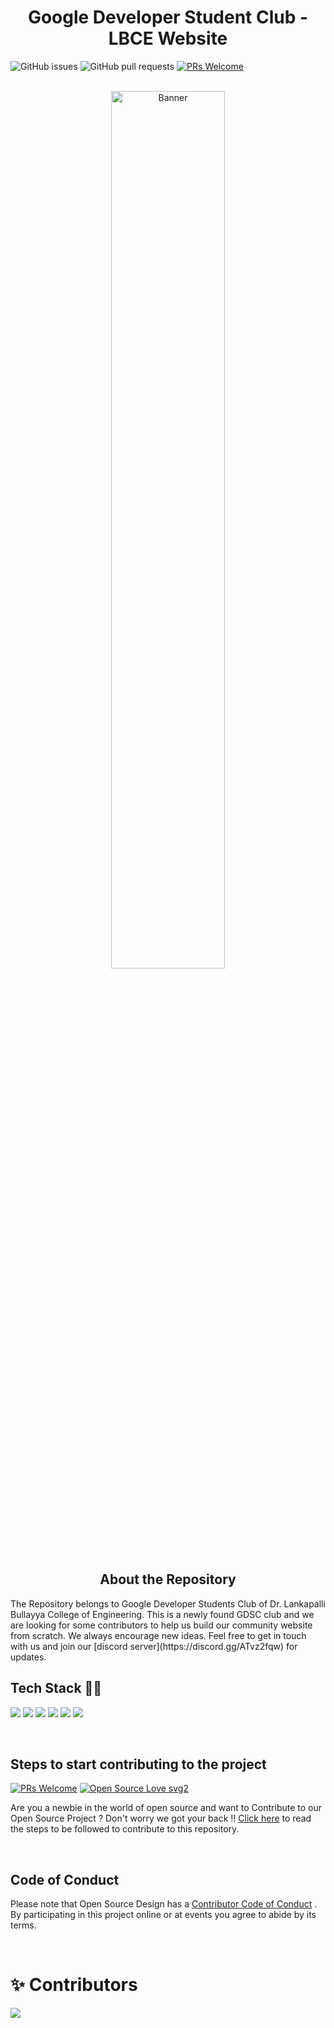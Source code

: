<h1 align="center"> Google Developer Student Club - LBCE Website</h1>

![GitHub issues](https://img.shields.io/github/issues/Gdsc-Lbce/GDSC_LBCE_Website)
![GitHub pull requests](https://img.shields.io/github/issues-pr/Gdsc-Lbce/GDSC_LBCE_Website)
[![PRs Welcome](https://img.shields.io/badge/PRs-welcome-brightgreen.svg)](http://makeapullrequest.com)
<br />
<br />
<div align="center" margin-bottom="10em"><a href="https://gdsc.community.dev/dr-lankapalli-bullayya-college-of-engineering-visakhapatnam/"><img src="https://user-images.githubusercontent.com/75005433/145153403-4472e4df-88cf-41c5-8631-97ab86a40267.png" alt="Banner" width="60%"/></a></div>


<h2 align="center">About the Repository</h2>
The Repository belongs to Google Developer Students Club of Dr. Lankapalli Bullayya College of Engineering.
This is a newly found GDSC club and we are looking for some contributors to help us build our community website from scratch. We always encourage new ideas. Feel free to get in touch with us and join our [discord server](https://discord.gg/ATvz2fqw) for updates.

<br>

## Tech Stack 👨‍💻

<img src="https://img.shields.io/badge/HTML5-E34F26?style=for-the-badge&logo=html5&logoColor=white"> <img src="https://img.shields.io/badge/Sass-CC6699?style=for-the-badge&logo=sass&logoColor=white"> <img src="https://img.shields.io/badge/JavaScript-F7DF1E?style=for-the-badge&logo=javascript&logoColor=black"> <img src="https://img.shields.io/badge/Node.js-43853D?style=for-the-badge&logo=node.js&logoColor=white"> <img src="https://img.shields.io/badge/MongoDB-4EA94B?style=for-the-badge&logo=mongodb&logoColor=white">
<img src="https://img.shields.io/badge/React-20232A?style=for-the-badge&logo=react&logoColor=61DAFB">

<br>

## Steps to start contributing to the project

[![PRs Welcome](https://img.shields.io/badge/PRs-welcome-brightgreen.svg?style=flat-square)](http://makeapullrequest.com)
[![Open Source Love svg2](https://badges.frapsoft.com/os/v2/open-source.svg?v=103)](https://github.com/ellerbrock/open-source-badges/)

Are you a newbie in the world of open source and want to Contribute to our Open Source Project ?
Don't worry we got your back !!
<a href="/CONTRIBUTION.md">Click here</a> to read the steps to be followed to contribute to this repository. 

<br>

## Code of Conduct
Please note that Open Source Design has a <a href="/CODE_OF_CONDUCT.md">Contributor Code of Conduct</a> . By participating in this project online or at events you agree to abide by its terms.

<br>

# ✨ Contributors

<a href="https://github.com/Gdsc-Lbce/GDSC_LBCE_Website/graphs/contributors">
  <img src="https://contrib.rocks/image?repo=Gdsc-Lbce/GDSC_LBCE_Website" />
</a>
